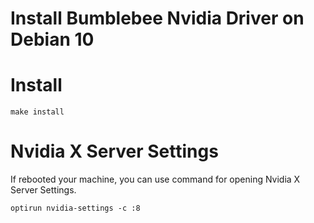 # Install Bumblebee Nvidia Driver on Debian 10

# Install

``` make install  ```

# Nvidia X Server Settings

If rebooted your machine, you can use command for opening Nvidia X Server Settings.

``` optirun nvidia-settings -c :8 ```

